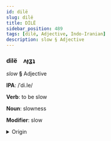 ```yaml
---
id: dilë
slug: dilë
title: DİLË
sidebar_position: 489
tags: [dilë, Adjective, Indo-Iranian]
description: slow § Adjective
---
```


### dilë&emsp;<span kind="abugida">ʌɟʓʇ</span>

*slow* **§** Adjective

**IPA**: /ˈdi.le/

**Verb**: to be slow

**Noun**: slowness

**Modifier**: slow

<details>
    <summary>Origin</summary>
    Hindi धीरे dhīre /d̪ʱiː.ɾeː/<br/>
    <em>Indo-Iranian Language Family</em>
</details>